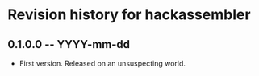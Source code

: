 # Revision history for hackassembler

## 0.1.0.0 -- YYYY-mm-dd

* First version. Released on an unsuspecting world.
